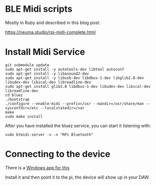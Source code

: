 # BLE Midi scripts

Mostly in Ruby and described in this blog post:

https://neuma.studio/rpi-midi-complete.html


# Install Midi Service

```
git submodule update
sudo apt-get install -y autotools-dev libtool autoconf
sudo apt-get install -y libasound2-dev
sudo apt-get install -y libusb-dev libdbus-1-dev libglib2.0-dev libudev-dev libical-dev libreadline-dev 
sudo apt-get install glib2.0 libdbus-1-dev libudev-dev libical-dev libreadline-dev
cd bluez
./bootstrap
./configure --enable-midi --prefix=/usr --mandir=/usr/share/man --sysconfdir=/etc --localstatedir=/var
make
sudo make install
```

After you have installed the bluez service, you can start it listening
with:

```
sudo btmidi-server -v -n "RPi Bluetooth"
```

# Connecting to the device
There is a [Windows app for this](http://www.tobias-erichsen.de/software/rtpmidi/rtpmidi-tutorial.html)

Install it and then point it to the pi, the device will show up in your DAW.
